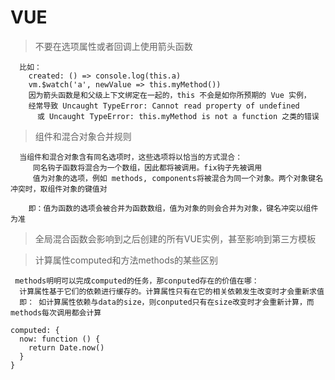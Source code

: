 # VUE

 > 不要在选项属性或者回调上使用箭头函数

```
  比如：
    created: () => console.log(this.a) 
    vm.$watch('a', newValue => this.myMethod())
    因为箭头函数是和父级上下文绑定在一起的，this 不会是如你所预期的 Vue 实例，
    经常导致 Uncaught TypeError: Cannot read property of undefined 
      或 Uncaught TypeError: this.myMethod is not a function 之类的错误
```

> 组件和混合对象合并规则

```
  当组件和混合对象含有同名选项时，这些选项将以恰当的方式混合：  
     同名钩子函数将混合为一个数组，因此都将被调用。fix钩子先被调用
     值为对象的选项，例如 methods, components将被混合为同一个对象。两个对象键名冲突时，取组件对象的键值对
    
    即：值为函数的选项会被合并为函数数组，值为对象的则会合并为对象，键名冲突以组件为准
```
> 全局混合函数会影响到之后创建的所有VUE实例，甚至影响到第三方模板

> 计算属性computed和方法methods的某些区别

```
 methods明明可以完成computed的任务，那conputed存在的价值在哪：
  计算属性基于它们的依赖进行缓存的。计算属性只有在它的相关依赖发生改变时才会重新求值
  即： 如计算属性依赖与data的size，则conputed只有在size改变时才会重新计算，而methods每次调用都会计算
	
computed: {
  now: function () {
    return Date.now()
  }
}
```
